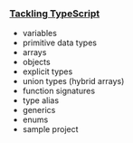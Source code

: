 ### [Tackling TypeScript](https://exploringjs.com/tackling-ts/toc.html)

- variables
- primitive data types
- arrays
- objects
- explicit types
- union types (hybrid arrays)
- function signatures
- type alias
- generics
- enums
- sample project
